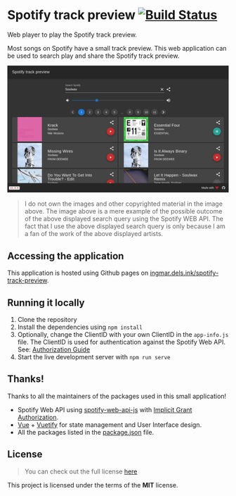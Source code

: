 # Spotify track preview [![Build Status](https://travis-ci.org/idelsink/spotify-track-preview.svg?branch=master)](https://travis-ci.org/idelsink/spotify-track-preview)

Web player to play the Spotify track preview.

Most songs on Spotify have a small track preview. This web application can be
used to search play and share the Spotify track preview.

![Player preview](src/assets/application-preview/player.png)
> I do not own the images and other copyrighted material in the image above.
> The image above is a mere example of the possible outcome of the above displayed search query using the Spotify WEB API. The fact that I use the above displayed search query is only because I am a fan of the work of the above displayed artists.

## Accessing the application

This application is hosted using Github pages on [ingmar.dels.ink/spotify-track-preview](https://ingmar.dels.ink/spotify-track-preview/).

## Running it locally

1. Clone the repository
2. Install the dependencies using `npm install`
3. Optionally, change the ClientID with your own ClientID in the `app-info.js` file.
   The ClientID is used for authentication against the Spotify Web API. See: [Authorization Guide](https://developer.spotify.com/documentation/general/guides/authorization-guide/)
4. Start the live development server with `npm run serve`

## Thanks!

Thanks to all the maintainers of the packages used in this small application!

- Spotify Web API using [spotify-web-api-js](https://github.com/JMPerez/spotify-web-api-js) with [Implicit Grant Authorization](https://developer.spotify.com/documentation/general/guides/authorization-guide/#implicit-grant-flow).
- [Vue](https://vuejs.org/) + [Vuetify](https://vuetifyjs.com) for state management and User Interface design.
- All the packages listed in the [package.json](./package.json) file.

## License

> You can check out the full license [here](./LICENSE)

This project is licensed under the terms of the **MIT** license.
